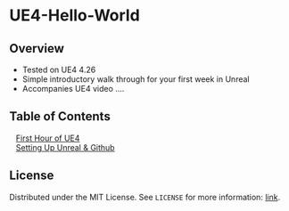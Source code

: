 # UE4-Hello-World

<!-- OVERVIEW -->
## Overview
* Tested on UE4 4.26
* Simple introductory walk through for your first week in Unreal
* Accompanies UE4 video ....

<!-- TOC -->
## Table of Contents
<kbd></kbd> &nbsp;&nbsp; [First Hour of UE4](first-hour/README.md) <br>
<kbd></kbd> &nbsp;&nbsp; [Setting Up Unreal & Github](setting-up/README.md)

<!-- LICENSE -->
## License

Distributed under the MIT License. See `LICENSE` for more information: [link](LICENSE).
